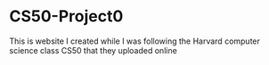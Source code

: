 # CS50-Project0
This is website I created while I was following the Harvard computer science class CS50 that they uploaded online
